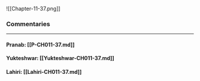 ![[Chapter-11-37.png]]

### Commentaries

---

#### Pranab: [[P-CH011-37.md]]

#### Yukteshwar: [[Yukteshwar-CH011-37.md]]

#### Lahiri: [[Lahiri-CH011-37.md]]
